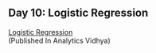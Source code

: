 ## Day 10: Logistic Regression
[Logistic Regression](https://medium.com/datadriveninvestor/logistic-regression-1532070cf349)  
(Published In Analytics Vidhya)
